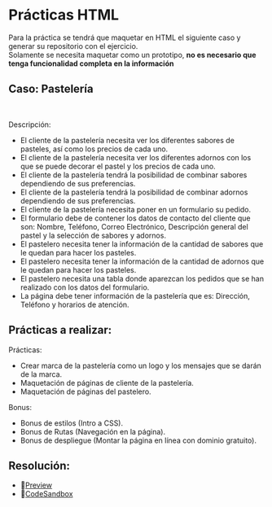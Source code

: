 # Prácticas HTML

Para la práctica se tendrá que maquetar en HTML el siguiente caso y generar su repositorio con el ejercicio.
<br>
Solamente se necesita maquetar como un prototipo, **no es necesario que tenga funcionalidad completa en la información**

## **Caso: Pastelería**
<br>

Descripción:<br>
- El cliente de la pastelería necesita ver los diferentes sabores de pasteles, así como los precios de cada uno.
- El cliente de la pastelería necesita ver los diferentes adornos con los que se puede decorar el pastel y los precios de cada uno.
- El cliente de la pastelería tendrá la posibilidad de combinar sabores dependiendo de sus preferencias.
- El cliente de la pastelería tendrá la posibilidad de combinar adornos dependiendo de sus preferencias.
- El cliente de la pastelería necesita poner en un formulario su pedido.
- El formulario debe de contener los datos de contacto del cliente que son: Nombre, Teléfono, Correo Electrónico, Descripción general del pastel y la selección de sabores y adornos.
- El pastelero necesita tener la información de la cantidad de sabores que le quedan para hacer los pasteles.
- El pastelero necesita tener la información de la cantidad de adornos que le quedan para hacer los pasteles.
- El pastelero necesita una tabla donde aparezcan los pedidos que se han realizado con los datos del formulario.
- La página debe tener información de la pastelería que es: Dirección, Teléfono y horarios de atención.

## Prácticas a realizar:

Prácticas:
- Crear marca de la pastelería como un logo y los mensajes que se darán de la marca.
- Maquetación de páginas de cliente de la pastelería.
- Maquetación de páginas del pastelero.

Bonus:
- Bonus de estilos (Intro a CSS).
- Bonus de Rutas (Navegación en la página).
- Bonus de despliegue (Montar la página en línea con dominio gratuito).


## Resolución:
- 🔗[Preview](https://ryf34h.csb.app/)
- 🔗[CodeSandbox](https://codesandbox.io/embed/damp-wood-ryf34h?fontsize=14&hidenavigation=1&theme=dark&view=preview)